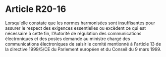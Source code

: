 # Article R20-16

Lorsqu'elle constate que les normes harmonisées sont insuffisantes pour assurer le respect des exigences essentielles ou excèdent ce qui est nécessaire à cette fin, l'Autorité de régulation des communications électroniques et des postes demande au ministre chargé des communications électroniques de saisir le comité mentionné à l'article 13 de la directive 1999/5/CE du Parlement européen et du Conseil du 9 mars 1999.
